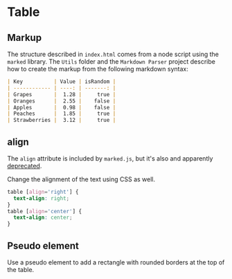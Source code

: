 # Table

## Markup

The structure described in `index.html` comes from a node script using the `marked` library. The `Utils` folder and the `Markdown Parser` project describe how to create the markup from the following markdown syntax:

```md
| Key          | Value | isRandom |
| ------------ | ----: | -------: |
| Grapes       |  1.28 |     true |
| Oranges      |  2.55 |    false |
| Apples       |  0.98 |    false |
| Peaches      |  1.85 |     true |
| Strawberries |  3.12 |     true |
```

## align

The `align` attribute is included by `marked.js`, but it's also and apparently [deprecated](https://developer.mozilla.org/en-US/docs/Web/HTML/Element/table#Deprecated_attributes).

Change the alignment of the text using CSS as well.

```css
table [align='right'] {
  text-align: right;
}
table [align='center'] {
  text-align: center;
}
```

## Pseudo element

Use a pseudo element to add a rectangle with rounded borders at the top of the table.
